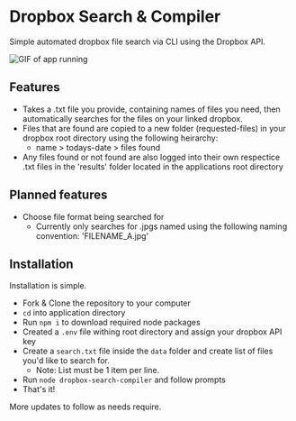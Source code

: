 # Dropbox Search & Compiler

Simple automated dropbox file search via CLI using the Dropbox API.

![GIF of app running](img/app-gif.gif)

## Features

* Takes a .txt file you provide, containing names of files you need, then automatically searches for the files on your linked dropbox.
* Files that are found are copied to a new folder (requested-files) in your dropbox root directory using the following heirarchy: 
  * name > todays-date > files found
* Any files found or not found are also logged into their own respectice .txt files in the 'results' folder located in the applications root directory

## Planned features

* Choose file format being searched for
  * Currently only searches for .jpgs named using the following naming convention: 'FILENAME_A.jpg'

## Installation

Installation is simple.
* Fork & Clone the repository to your computer
* `cd` into application directory
* Run `npm i` to download required node packages
* Created a `.env` file withing root directory and assign your dropbox API key
* Create a `search.txt` file inside the `data` folder and create list of files you'd like to search for.
  * Note: List must be 1 item per line. 
* Run `node dropbox-search-compiler` and follow prompts
* That's it!

More updates to follow as needs require.